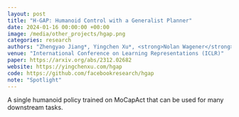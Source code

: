 ```yaml
---
layout: post
title: "H-GAP: Humanoid Control with a Generalist Planner"
date: 2024-01-16 00:00:00 +00:00
image: /media/other_projects/hgap.png
categories: research
authors: "Zhengyao Jiang*, Yingchen Xu*, <strong>Nolan Wagener</strong>, Yicheng Luo, Michael Janner, Edward Grefenstette, Yuandong Tian, Tim Rocktäschel"
venue: "International Conference on Learning Representations (ICLR)"
paper: https://arxiv.org/abs/2312.02682
website: https://yingchenxu.com/hgap
code: https://github.com/facebookresearch/hgap
note: "Spotlight"
---
```

A single humanoid policy trained on MoCapAct that can be used for many downstream tasks.
